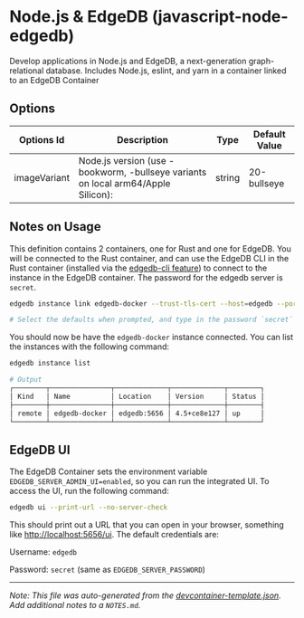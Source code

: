 
# Node.js & EdgeDB (javascript-node-edgedb)

Develop applications in Node.js and EdgeDB, a next-generation graph-relational database. Includes Node.js, eslint, and yarn in a container linked to an EdgeDB Container

## Options

| Options Id | Description | Type | Default Value |
|-----|-----|-----|-----|
| imageVariant | Node.js version (use -bookworm, -bullseye variants on local arm64/Apple Silicon): | string | 20-bullseye |

## Notes on Usage

This definition contains 2 containers, one for Rust and one for EdgeDB. You will be connected to the Rust container, and can use the EdgeDB CLI in the Rust container (installed via the [edgedb-cli feature](https://github.com/joshuanianji/devcontainer-features/tree/main/src/edgedb-cli)) to connect to the instance in the EdgeDB container. The password for the edgedb server is `secret`.

```bash
edgedb instance link edgedb-docker --trust-tls-cert --host=edgedb --port=5656 --password

# Select the defaults when prompted, and type in the password `secret` when prompted
```

You should now be have the `edgedb-docker` instance connected. You can list the instances with the following command:

```bash
edgedb instance list

# Output
┌────────┬───────────────┬─────────────┬─────────────┬────────┐
│ Kind   │ Name          │ Location    │ Version     │ Status │
├────────┼───────────────┼─────────────┼─────────────┼────────┤
│ remote │ edgedb-docker │ edgedb:5656 │ 4.5+ce8e127 │ up     │
└────────┴───────────────┴─────────────┴─────────────┴────────┘
```

## EdgeDB UI

The EdgeDB Container sets the environment variable `EDGEDB_SERVER_ADMIN_UI=enabled`, so you can run the integrated UI. To access the UI, run the following command:

```bash
edgedb ui --print-url --no-server-check
```

This should print out a URL that you can open in your browser, something like [http://localhost:5656/ui](http://localhost:5656/ui). The default credentials are:

Username: `edgedb`

Password: `secret` (same as `EDGEDB_SERVER_PASSWORD`)


---

_Note: This file was auto-generated from the [devcontainer-template.json](https://github.com/joshuanianji/devcontainer-templates/blob/main/src/javascript-node-edgedb/devcontainer-template.json).  Add additional notes to a `NOTES.md`._
